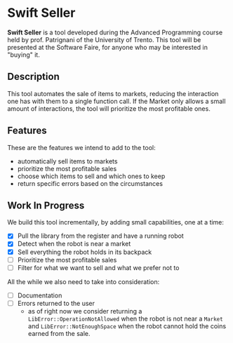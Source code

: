 # Swift Seller

**Swift Seller** is a tool developed during the Advanced Programming course held by prof. Patrignani of the University of Trento. This tool will be presented at the Software Faire, for anyone who may be interested in "buying" it.

## Description

This tool automates the sale of items to markets, reducing the interaction one has with them to a single function call. If the Market only allows a small amount of interactions, the tool will prioritize the most profitable ones.

## Features

These are the features we intend to add to the tool:

- automatically sell items to markets
- prioritize the most profitable sales
- choose which items to sell and which ones to keep
- return specific errors based on the circumstances

## Work In Progress

We build this tool incrementally, by adding small capabilities, one at a time:

- [x] Pull the library from the register and have a running robot
- [x] Detect when the robot is near a market
- [x] Sell everything the robot holds in its backpack
- [ ] Prioritize the most profitable sales
- [ ] Filter for what we want to sell and what we prefer not to

All the while we also need to take into consideration:

- [ ] Documentation
- [ ] Errors returned to the user
  - as of right now we consider returning a `LibError::OperationNotAllowed` when the robot is not near a `Market` and `LibError::NotEnoughSpace` when the robot cannot hold the coins earned from the sale.